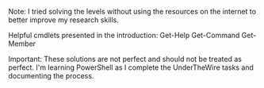Note: I tried solving the levels without using the
resources on the internet to better improve my research
skills.

Helpful cmdlets presented in the introduction:
  Get-Help
  Get-Command
  Get-Member


Important:
  These solutions are not perfect and should not be treated
as perfect. I'm learning PowerShell as I complete the UnderTheWire
tasks and documenting the process.
